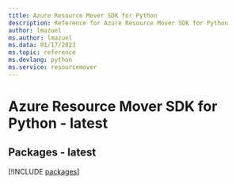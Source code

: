 ```yaml
---
title: Azure Resource Mover SDK for Python
description: Reference for Azure Resource Mover SDK for Python
author: lmazuel
ms.author: lmazuel
ms.data: 01/17/2023
ms.topic: reference
ms.devlang: python
ms.service: resourcemover
---
```

# Azure Resource Mover SDK for Python - latest
## Packages - latest
[!INCLUDE [packages](resource-mover-index.md)]
